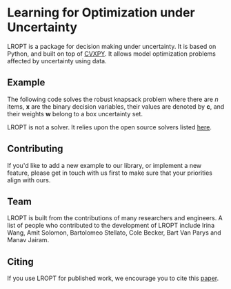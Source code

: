 
Learning for Optimization under Uncertainty
=====================

LROPT is a package for decision making under uncertainty. It is based on Python, and built on top of [CVXPY](https://www.cvxpy.org). It allows model optimization problems affected by uncertainty using data. 

## Example

The following code solves the robust knapsack problem where there are $n$ items, $\mathbf{x}$ are the binary decision variables, their values are denoted by $\mathbf{c}$, and their weights $\mathbf{w}$ belong to a box uncertainty set.

LROPT is not a solver. It relies upon the open source solvers listed [here](https://www.cvxpy.org/tutorial/solvers/index.html#solve-method-options).

## Contributing

If you'd like to add a new example to our library, or implement a new feature,
please get in touch with us first to make sure that your priorities align with
ours. 

## Team

LROPT is  built from the contributions of many
researchers and engineers. A list of people who contributed to the development of LROPT include Irina Wang, Amit Solomon, Bartolomeo Stellato, Cole Becker, Bart Van Parys and Manav Jairam. 

## Citing

If you use LROPT for published work, we encourage you to cite this [paper](https://arxiv.org/abs/2305.19225).